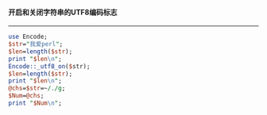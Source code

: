 #### 开启和关闭字符串的UTF8编码标志
------
```perl
use Encode;
$str="我爱perl";
$len=length($str);
print "$len\n";
Encode::_utf8_on($str);
$len=length($str);
print "$len\n";
@chs=$str=~/./g;
$Num=@chs;
print "$Num\n";

```
